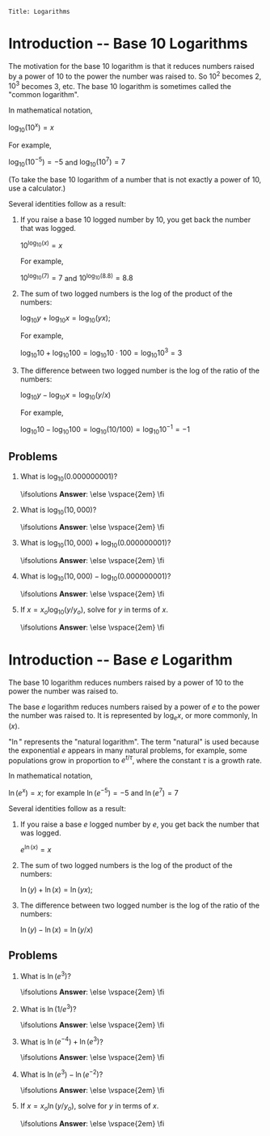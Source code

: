 ```mdextension
Title: Logarithms
```

# Introduction -- Base $10$ Logarithms

The motivation for the base 10 logarithm is that it reduces numbers raised by a power of 10 to the power the number was raised to. So $10^2$ becomes $2$, $10^3$ becomes $3$, etc. The base 10 logarithm is sometimes called the "common logarithm".

In mathematical notation,

$\log_{10}(10^x) = x$

For example,

$\log_{10}(10^{-5}) = -5$ and $\log_{10}(10^7) = 7$

(To take the base 10 logarithm of a number that is not exactly a power of $10$, use a calculator.)

Several identities follow as a result:

1. If you raise a base 10 logged number by $10$, you get back the number that was logged.

   $10^{\log_{10}(x)} = x$
   
   For example,
   
   $10^{\log_{10}(7)} = 7$ and  $10^{\log_{10}(8.8)} = 8.8$

2. The sum of two logged numbers is the log of the product of the numbers:

   $\log_{10}y + \log_{10}x = \log_{10}(yx)$;

   For example,

   $\log_{10}10 + \log_{10}100 = \log_{10}10\cdot 100 = \log_{10}10^3 = 3$

3. The difference between two logged number is the log of the ratio of the numbers:
 
   $\log_{10}y - \log_{10}x = \log_{10}(y/x)$

   For example,
   
   $\log_{10}10 - \log_{10}100 = \log_{10}(10/100) = \log_{10}10^{-1} = -1$

## Problems

1. What is $\log_{10}(0.000000001)$?

   \ifsolutions
   **Answer**:
   \else
   \vspace{2em}
   \fi

2. What is $\log_{10}(10,000)$?

   \ifsolutions
   **Answer**:
   \else
   \vspace{2em}
   \fi


3. What is $\log_{10}(10,000)+\log_{10}(0.000000001)$?

   \ifsolutions
   **Answer**:
   \else
   \vspace{2em}
   \fi

3. What is $\log_{10}(10,000)-\log_{10}(0.000000001)$?

   \ifsolutions
   **Answer**:
   \else
   \vspace{2em}
   \fi

5. If $x = x_o\log_{10}(y/y_o)$, solve for $y$ in terms of $x$.

   \ifsolutions
   **Answer**:
   \else
   \vspace{2em}
   \fi

# Introduction -- Base $e$ Logarithm

The base $10$ logarithm reduces numbers raised by a power of 10 to the power the number was raised to.

The base $e$ logarithm reduces numbers raised by a power of $e$ to the power the number was raised to. It is represented by $\log_{e}x$, or more commonly, $\ln(x)$.

"$\ln$" represents the "natural logarithm". The term "natural" is used because the exponential $e$ appears in many natural problems, for example, some populations grow in proportion to $e^{t/\tau}$, where the constant $\tau$ is a growth rate.

In mathematical notation,

$\ln(e^x) = x$; for example $\ln(e^{-5}) = -5$ and $\ln(e^7) = 7$

Several identities follow as a result:

1. If you raise a base $e$ logged number by $e$, you get back the number that was logged.

   $e^{\ln(x)} = x$

2. The sum of two logged numbers is the log of the product of the numbers:

   $\ln(y) + \ln(x) = \ln(yx)$;

3. The difference between two logged number is the log of the ratio of the numbers:
 
   $\ln(y) - \ln(x) = \ln(y/x)$

## Problems


1. What is $\ln(e^3)$?

   \ifsolutions
   **Answer**:
   \else
   \vspace{2em}
   \fi

2. What is $\ln(1/e^3)$?

   \ifsolutions
   **Answer**:
   \else
   \vspace{2em}
   \fi

3. What is $\ln(e^{-4})+\ln(e^{3})$?

   \ifsolutions
   **Answer**:
   \else
   \vspace{2em}
   \fi

4. What is $\ln(e^3)-\ln(e^{-2})$?

   \ifsolutions
   **Answer**:
   \else
   \vspace{2em}
   \fi

5. If $x = x_o\ln(y/y_o)$, solve for $y$ in terms of $x$.

   \ifsolutions
   **Answer**:
   \else
   \vspace{2em}
   \fi


